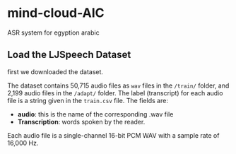 # mind-cloud-AIC
ASR system for egyption arabic
## Load the LJSpeech Dataset

first we downloaded the dataset.

The dataset contains 50,715 audio files as `wav` files in the `/train/` folder, and 2,199 audio files in the `/adapt/` folder.
The label (transcript) for each audio file is a string
given in the `train.csv` file. The fields are:

- **audio**: this is the name of the corresponding .wav file
- **Transcription**: words spoken by the reader.

Each audio file is a single-channel 16-bit PCM WAV with a sample rate of 16,000 Hz.

